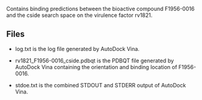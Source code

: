Contains binding predictions between the bioactive compound F1956-0016 and the cside search space on the virulence factor rv1821.

## Files

- log.txt is the log file generated by AutoDock Vina.

- rv1821_F1956-0016_cside.pdbqt is the PDBQT file generated by AutoDock Vina containing the orientation and binding location of F1956-0016.

- stdoe.txt is the combined STDOUT and STDERR output of AutoDock Vina.

